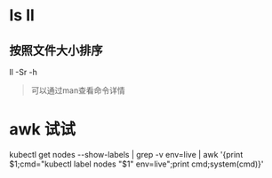 # ls ll

## 按照文件大小排序
ll -Sr -h
> 可以通过man查看命令详情

# awk 试试
<!-- 批量打标签 -->
kubectl get nodes --show-labels | grep -v env=live |  awk '{print $1;cmd="kubectl label nodes "$1" env=live";print cmd;system(cmd)}'